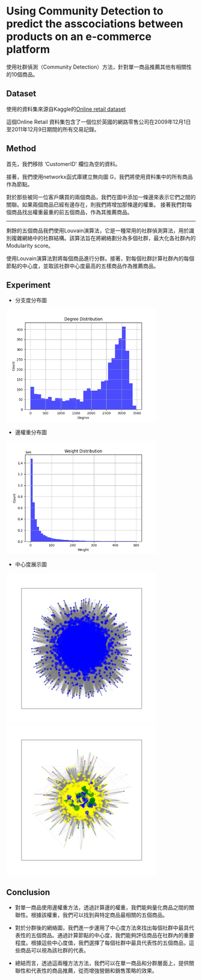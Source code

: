 Using Community Detection​ to predict the asscociations between products on an e-commerce platform​
===

使用社群偵測（Community Detection）方法，針對單一商品推薦其他有相關性的10個商品。

Dataset
---

使用的資料集來源自Kaggle的[Online retail dataset​](<https://www.kaggle.com/datasets/lakshmi25npathi/online-retail-dataset?resource=download>)

這個Online Retail 資料集包含了一個位於英國的網路零售公司在2009年12月1日至2011年12月9日期間的所有交易記錄。

Method
---

首先，我們移除 ‘CustomerID’ 欄位為空的資料。​

接著，我們使用networkx函式庫建立無向圖 G，我們將使用資料集中的所有商品作為節點。​

對於那些被同一位客戶購買的兩個商品，我們在圖中添加一條邊來表示它們之間的關聯。如果兩個商品已經有邊存在，則我們將增加那條邊的權重。 接著我們對每個商品找出權重最重的前五個商品，作為其推薦商品。

---

剩餘的五個商品我們使用Louvain演算法，它是一種常用的社群偵測算法，用於識別複雜網絡中的社群結構。該算法旨在將網絡劃分為多個社群，最大化各社群內的Modularity score。

使用Louvain演算法對將每個商品進行分群。​
接著，對每個社群計算社群內的每個節點的中心度，並取該社群中心度最高的五樣商品作為推薦商品。

Experiment
---

* 分支度分布圖

<img src="degree_distribution.png" width="400">

* 邊權重分布圖

<img src="weight_distribution.png" width="400">

* 中心度展示圖

<img src="graph_visualization.png" width="400">
<img src="graph_visualization2.png" width="400">

Conclusion
---

* 對單一商品使用邊權重方法，透過計算邊的權重，我們能夠量化商品之間的關聯性。根據該權重，我們可以找到與特定商品最相關的五個商品。​

* 對於分群後的網絡圖，我們進一步運用了中心度方法來找出每個社群中最具代表性的五個商品。通過計算節點的中心度，我們能夠評估商品在社群內的重要程度。根據這些中心度值，我們選擇了每個社群中最具代表性的五個商品，這些商品可以視為該社群的代表。​

* 總結而言，透過這兩種方法方法，我們可以在單一商品和分群層面上，提供關聯性和代表性的商品推薦，從而增強營銷和銷售策略的效果。

